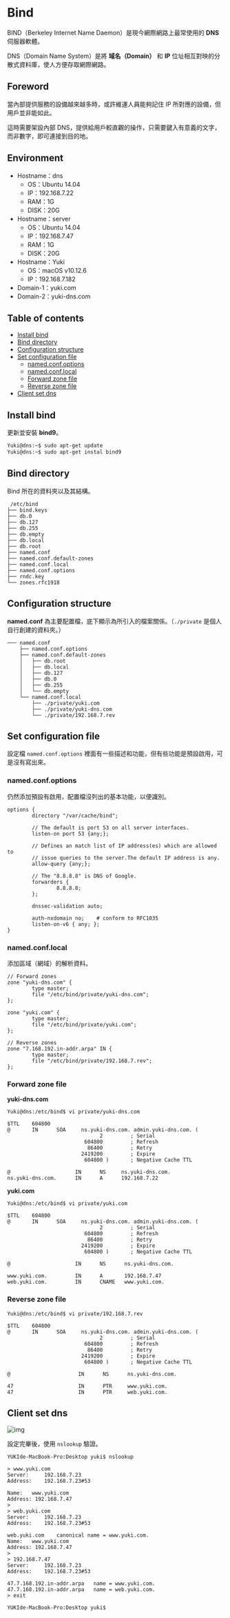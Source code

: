 # Bind
BIND（Berkeley Internet Name Daemon）是現今網際網路上最常使用的 **DNS** 伺服器軟體。

DNS（Domain Name System）是將 **域名（Domain）** 和 **IP** 位址相互對映的分散式資料庫，使人方便存取網際網路。

## Foreword
當內部提供服務的設備越來越多時，或許維運人員能夠記住 IP 所對應的設備，但用戶並非能如此。

這時需要架設內部 DNS，提供給用戶較直觀的操作，只需要鍵入有意義的文字，而非數字，即可連接到目的地。

## Environment
- Hostname：dns
  - OS：Ubuntu 14.04
  - IP：192.168.7.22
  - RAM：1G
  - DISK：20G
- Hostname：server
  - OS：Ubuntu 14.04
  - IP：192.168.7.47
  - RAM：1G
  - DISK：20G
- Hostname：Yuki
  - OS：macOS v10.12.6
  - IP：192.168.7.182
- Domain-1：yuki.com
- Domain-2：yuki-dns.com


## Table of contents
- [Install bind](#install-bind)
- [Bind directory](#bind-directory)
- [Configuration structure](#configuration-structure) 
- [Set configuration file](#set-configuration-file)
  - [named.conf.options](#namedconfoptions)
  - [named.conf.local](#namedconflocal)
  - [Forward zone file](#forward-zone-file)
  - [Reverse zone file](#reverse-zone-file)
- [Client set dns](#client-set-dns)

## Install bind
更新並安裝 **bind9**。

```bash
Yuki@dns:~$ sudo apt-get update
Yuki@dns:~$ sudo apt-get instal bind9
```

## Bind directory
Bind 所在的資料夾以及其結構。
```
 /etc/bind
├── bind.keys
├── db.0
├── db.127
├── db.255
├── db.empty
├── db.local
├── db.root
├── named.conf
├── named.conf.default-zones
├── named.conf.local
├── named.conf.options
├── rndc.key
└── zones.rfc1918
```

## Configuration structure

**named.conf** 為主要配置檔，底下顯示為所引入的檔案關係。（`./private` 是個人自行創建的資料夾。）
```
─── named.conf
    ├── named.conf.options
    ├── named.conf.default-zones
    │   ├── db.root
    │   ├── db.local
    │   ├── db.127
    │   ├── db.0
    │   ├── db.255
    │   └── db.empty
    └── named.conf.local
        ├── ./private/yuki.com
        ├── ./private/yuki-dns.com
        └── ./private/192.168.7.rev
```

## Set configuration file

設定檔 `named.conf.options` 裡面有一些描述和功能，但有些功能是預設啟用，可是沒有寫出來。

### named.conf.options
仍然添加預設有啟用，配置檔沒列出的基本功能，以便識別。

```
options {
        directory "/var/cache/bind";

        // The default is port 53 on all server interfaces.
        listen-on port 53 {any;};

        // Defines an match list of IP address(es) which are allowed to
        // issue queries to the server.The default IP address is any.
        allow-query {any;};
        
        // The "8.8.8.8" is DNS of Google.
        forwarders {
                8.8.8.8;
        };

        dnssec-validation auto;

        auth-nxdomain no;    # conform to RFC1035
        listen-on-v6 { any; };
}
```

### named.conf.local
添加區域（網域）的解析資料。
```
// Forward zones
zone "yuki-dns.com" {
        type master;
        file "/etc/bind/private/yuki-dns.com";
};

zone "yuki.com" {
        type master;
        file "/etc/bind/private/yuki.com";
};

// Reverse zones
zone "7.168.192.in-addr.arpa" IN {
        type master;
        file "/etc/bind/private/192.168.7.rev";
};
```

### Forward zone file

**yuki-dns.com**
```
Yuki@dns:/etc/bind$ vi private/yuki-dns.com

$TTL    604800
@       IN      SOA     ns.yuki-dns.com. admin.yuki-dns.com. (
                              2         ; Serial
                         604800         ; Refresh
                          86400         ; Retry
                        2419200         ; Expire
                         604800 )       ; Negative Cache TTL

@                     IN      NS     ns.yuki-dns.com.
ns.yuki-dns.com.      IN      A      192.168.7.22
```

**yuki.com**
```
Yuki@dns:/etc/bind$ vi private/yuki.com

$TTL    604800
@       IN      SOA     ns.yuki-dns.com. admin.yuki-dns.com. (
                              2         ; Serial
                         604800         ; Refresh
                          86400         ; Retry
                        2419200         ; Expire
                         604800 )       ; Negative Cache TTL

@                     IN      NS      ns.yuki-dns.com.

www.yuki.com.         IN      A       192.168.7.47
web.yuki.com.         IN      CNAME   www.yuki.com.
```

### Reverse zone file

```
Yuki@dns:/etc/bind$ vi private/192.168.7.rev

$TTL    604800
@       IN      SOA     ns.yuki-dns.com. admin.yuki-dns.com. (
                              2         ; Serial
                         604800         ; Refresh
                          86400         ; Retry
                        2419200         ; Expire
                         604800 )       ; Negative Cache TTL

@                      IN      NS      ns.yuki-dns.com.

47                     IN      PTR     www.yuki.com.
47                     IN      PTR     web.yuki.com.
```

## Client set dns

![img](../../img/service/dns-01.png)

設定完畢後，使用 `nslookup` 驗證。
```
YUKIde-MacBook-Pro:Desktop yuki$ nslookup

> www.yuki.com
Server:		192.168.7.23
Address:	192.168.7.23#53

Name:	www.yuki.com
Address: 192.168.7.47
> 
> web.yuki.com
Server:		192.168.7.23
Address:	192.168.7.23#53

web.yuki.com	canonical name = www.yuki.com.
Name:	www.yuki.com
Address: 192.168.7.47
> 
> 192.168.7.47
Server:		192.168.7.23
Address:	192.168.7.23#53

47.7.168.192.in-addr.arpa	name = www.yuki.com.
47.7.168.192.in-addr.arpa	name = web.yuki.com.
> exit

YUKIde-MacBook-Pro:Desktop yuki$ 
```
